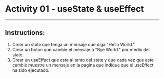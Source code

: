 # Activity 01 - useState & useEffect
---
## Instructions:

1. Crear un state que tenga un mensaje que diga "Hello World."
2. Crear un boton que cambie el mensaje a "Bye World." por medio del state.
3. Crear un useEffect que este al tanto del state y que cada vez que este cambie muestre un mensaje en la pagina que indique que el useEffect ha sido ejecutado.
